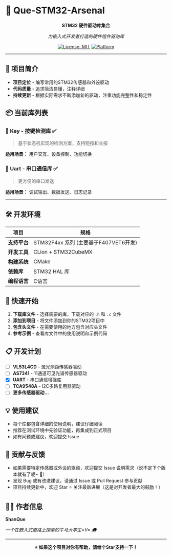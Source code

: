 # 🔧 Que-STM32-Arsenal

<div align="center">

**STM32 硬件驱动库集合**

*为嵌入式开发者打造的硬件组件驱动库*

[![License: MIT](https://img.shields.io/badge/License-MIT-yellow.svg)](https://opensource.org/licenses/MIT)
[![Platform](https://img.shields.io/badge/Platform-STM32F4xx-blue.svg)](https://www.st.com/en/microcontrollers-microprocessors/stm32f4-series.html)

</div>

---
## 🎯 项目简介

- **项目定位** - 编写常用的STM32传感器和外设驱动
- **代码质量** - 追求简洁易懂，注释详细
- **持续更新** - 根据实际需求不断添加新的驱动，注重功能完整性和稳定性

## 📦 当前库列表

### 🔘 Key - 按键检测库 ✅
> 基于状态机实现的检测方案，支持短按和长按

**适用场景：** 用户交互、设备控制、功能切换

### 📡 Uart - 串口通信库 ✅
> 更方便的串口发送

**适用场景：** 调试输出、数据发送、日志记录

---

## 🛠️ 开发环境

| 项目 | 规格 |
|------|------|
| **支持平台** | STM32F4xx 系列 (主要基于F407VET6开发) |
| **开发工具** | CLion + STM32CubeMX |
| **构建系统** | CMake |
| **依赖库** | STM32 HAL 库 |
| **编程语言** | C语言 |

## 🚀 快速开始

1. **下载库文件** - 选择需要的库，下载对应的 `.h` 和 `.c` 文件
2. **添加到项目** - 将文件添加到你的STM32项目中
3. **包含头文件** - 在需要使用的地方包含对应头文件
4. **参考示例** - 查看库文件中的使用说明和示例代码

## 📋 开发计划

- [ ] **VL53L4CD** - 激光测距传感器驱动
- [ ] **AS7341** - 11通道可见光谱传感器驱动
- [x] **UART** - 串口通信增强库
- [ ] **TCA9548A** - I2C多路复用器驱动
- [ ] **更多传感器驱动...**

## 💡 使用建议

- 每个库都包含详细的使用说明，建议仔细阅读
- 推荐在测试环境中先验证功能，再集成到正式项目
- 如有问题或建议，欢迎提交 Issue

## 🤝 贡献与反馈

- 如果需要特定传感器或外设的驱动，欢迎提交 Issue 说明需求（说不定下个版本就有了呢~ 🎉）
- 发现 Bug 或有改进建议，请通过 Issue 或 Pull Request 参与贡献
- 项目持续更新中，欢迎 Star ⭐ 关注最新进展（这是对开发者最大的鼓励！）

## 👨‍💻 作者信息

**ShanQue**

*一个在嵌入式道路上探索的牛马大学生=V= 🎓*

---

<div align="center">

**⭐ 如果这个项目对你有帮助，请给个Star支持一下！**


</div>